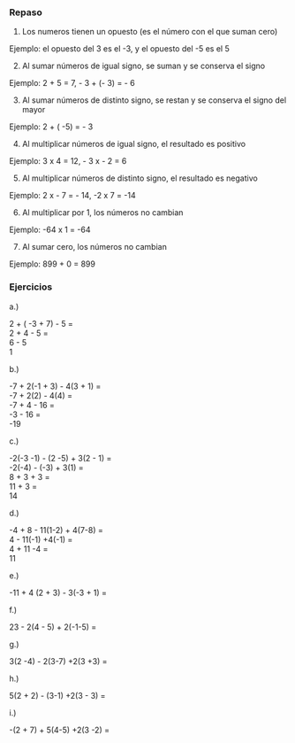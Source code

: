 ### Repaso

1. Los numeros tienen un opuesto (es el número con el que suman cero)

Ejemplo: el opuesto del 3 es el -3, y el opuesto del -5 es el 5

2. Al sumar números de igual signo, se suman y se conserva el signo

Ejemplo: 2 + 5 = 7, - 3 + (- 3) = - 6

3. Al sumar números de distinto signo, se restan y se conserva el signo del mayor

Ejemplo: 2 + ( -5) = - 3

4. Al multiplicar números de igual signo, el resultado es positivo

Ejemplo: 3 x 4 = 12, - 3 x - 2 = 6

5. Al multiplicar números de distinto signo, el resultado es negativo

Ejemplo: 2 x - 7 = - 14, -2 x 7 = -14

6. Al multiplicar por 1, los números no cambian

Ejemplo: -64 x 1 = -64

7. Al sumar cero, los números no cambian

Ejemplo: 899 + 0 = 899

### Ejercicios

a.)

2 + ( -3 + 7) - 5 =\
2 + 4 - 5 =\
6 - 5\
1

b.)

-7 + 2(-1 + 3) - 4(3 + 1) =\
-7 + 2(2) - 4(4) =\
-7 + 4 - 16 =\
-3 - 16 =\
-19

c.)

-2(-3 -1) - (2 -5) + 3(2 - 1) =\
-2(-4) - (-3) + 3(1) =\
8 + 3 + 3 =\
11 + 3 =\
14

d.)

-4 + 8 - 11(1-2) + 4(7-8) =\
4 - 11(-1) +4(-1) =\
4 + 11 -4 =\
11

e.)

-11 + 4 (2 + 3) - 3(-3 + 1) =

f.)

23 - 2(4 - 5) + 2(-1-5) =

g.)

3(2 -4) - 2(3-7) +2(3 +3) =

h.)

5(2 + 2) - (3-1) +2(3 - 3) =

i.)

-(2 + 7) + 5(4-5) +2(3 -2) =
